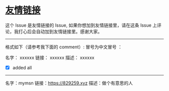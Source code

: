 # [友情链接](https://github.com/jaaleng/jaaleng.github.io/issues/161)

 这个 Issue 是友情链接的 Issue, 如果你想加到友情链接里，请在这条 Issue 上评论，我打心后会自动加到友情链接里。感谢大家。

---

 格式如下（请参考我下面的 comment）: 
冒号为中文冒号 ：
 
名字： xxxxxx 
链接： xxxxxx 
描述： xxxxxx
 
 * [x]  added all


---

名字：mymsn
链接：https://829259.xyz
描述：做个有意思的人
